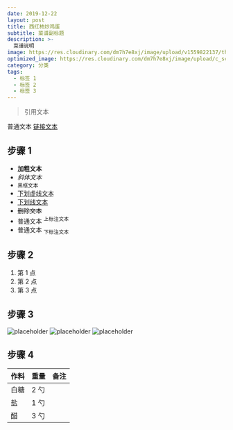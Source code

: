 ```yaml
---
date: 2019-12-22
layout: post
title: 西红柿炒鸡蛋
subtitle: 菜谱副标题
description: >-
  菜谱说明
image: https://res.cloudinary.com/dm7h7e8xj/image/upload/v1559822137/theme11_vei7iw.jpg
optimized_image: https://res.cloudinary.com/dm7h7e8xj/image/upload/c_scale,w_380/v1559822137/theme11_vei7iw.jpg
category: 分类
tags:
  - 标签 1
  - 标签 2
  - 标签 3
---
```


> 引用文本

普通文本 [链接文本](https://developer.mozilla.org/en-US/docs/Web/HTML/Element)

## 步骤 1

* **加粗文本**
* _斜体文本_
* `黑框文本`
* <abbr title="HyperText Markup Langage">下划虚线文本</abbr>
* <ins>下划线文本</ins>
* <del>删除文本</del>
* 普通文本 <sup>上标注文本</sup>
* 普通文本 <sub>下标注文本</sub>

## 步骤 2

1. 第 1 点
2. 第 2 点
3. 第 3 点

## 步骤 3

![placeholder](https://placehold.it/800x400 "Large example image")
![placeholder](https://placehold.it/400x200 "Medium example image")
![placeholder](https://placehold.it/200x200 "Small example image")

## 步骤 4

<table>
  <thead>
    <tr>
      <th>作料</th>
      <th>重量</th>
      <th>备注</th>
    </tr>
  </thead>
  <tbody>
    <tr>
      <td>白糖</td>
      <td>2 勺</td>
      <td></td>
    </tr>
    <tr>
      <td>盐</td>
      <td>1 勺</td>
      <td></td>
    </tr>
    <tr>
      <td>醋</td>
      <td>3 勺</td>
      <td></td>
    </tr>
  </tbody>
</table>